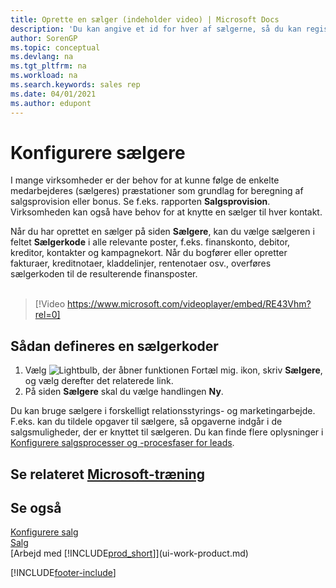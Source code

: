 ```yaml
---
title: Oprette en sælger (indeholder video) | Microsoft Docs
description: 'Du kan angive et id for hver af sælgerne, så du kan registrere sælgerens resultater eller knytte en sælger til en kontakt.'
author: SorenGP
ms.topic: conceptual
ms.devlang: na
ms.tgt_pltfrm: na
ms.workload: na
ms.search.keywords: sales rep
ms.date: 04/01/2021
ms.author: edupont
---
```

# Konfigurere sælgere

I mange virksomheder er der behov for at kunne følge de enkelte medarbejderes (sælgeres) præstationer som grundlag for beregning af salgsprovision eller bonus. Se f.eks. rapporten **Salgsprovision**. Virksomheden kan også have behov for at knytte en sælger til hver kontakt.

Når du har oprettet en sælger på siden **Sælgere**, kan du vælge sælgeren i feltet **Sælgerkode** i alle relevante poster, f.eks. finanskonto, debitor, kreditor, kontakter og kampagnekort. Når du bogfører eller opretter fakturaer, kreditnotaer, kladdelinjer, rentenotaer osv., overføres sælgerkoden til de resulterende finansposter.
<br><br>  
> [!Video https://www.microsoft.com/videoplayer/embed/RE43Vhm?rel=0]

## Sådan defineres en sælgerkoder

1. Vælg ![Lightbulb, der åbner funktionen Fortæl mig.](media/ui-search/search_small.png "Fortæl mig, hvad du vil foretage dig") ikon, skriv **Sælgere**, og vælg derefter det relaterede link.
2. På siden **Sælgere** skal du vælge handlingen **Ny**.

Du kan bruge sælgere i forskelligt relationsstyrings- og marketingarbejde. F.eks. kan du tildele opgaver til sælgere, så opgaverne indgår i de salgsmuligheder, der er knyttet til sælgeren. Du kan finde flere oplysninger i [Konfigurere salgsprocesser og -procesfaser for leads](marketing-how-setup-opportunity-sales-cycles-stages.md).

## Se relateret [Microsoft-træning](/training/modules/trade-master-data-dynamics-365-business-central/)

## Se også

[Konfigurere salg](sales-setup-sales.md)  
[Salg](sales-manage-sales.md)  
[Arbejd med [!INCLUDE[prod_short](includes/prod_short.md)]](ui-work-product.md)  


[!INCLUDE[footer-include](includes/footer-banner.md)]
